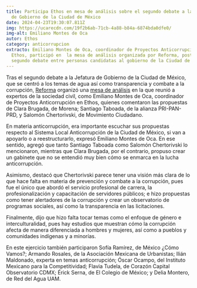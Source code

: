 ```yaml
---
title: Participa Ethos en mesa de análisis sobre el segundo debate a la Jefatura
  de Gobierno de la Ciudad de México
date: 2024-04-23T19:30:07.811Z
img: https://ucarecdn.com/19f2b6ab-71cb-4a88-b84a-6874bda0dfe0/
img-alt: Emiliano Montes de Oca
autor: Ethos
category: anticorrupcion
extracto: Emiliano Montes de Oca, coordinador de Proyectos Anticorrupción en
  Ethos, participó en  la mesa de análisis organizada por Reforma, posterior al
  segundo debate entre personas candidatas al gobierno de la Ciudad de México.
---
```

Tras el segundo debate a la Jefatura de Gobierno de la Ciudad de México, que se centró a los temas de agua así como transparencia y combate a la corrupción, [Reforma](https://www.reforma.com/) organizó una [mesa de análisis](https://youtu.be/2vz8h6dCwtU) en la que reunió a expertos de la sociedad civil, como Emiliano Montes de Oca, coordinador de Proyectos Anticorrupción en Ethos, quienes comentaron las propuestas de Clara Brugada, de Morena; Santiago Taboada, de la alianza PRI-PAN-PRD, y Salomón Chertorivski, de Movimiento Ciudadano.

En materia anticorrupción, era importante escuchar sus propuestas respecto al Sistema Local Anticorrupción de la Ciudad de México, si van a apoyarlo o a reestructurarlo, expresó Emiliano Montes de Oca. En ese sentido, agregó que tanto Santiago Taboada como Salomón Chertorivski lo mencionaron, mientras que Clara Brugada, por el contrario, propuso crear un gabinete que no se entendió muy bien cómo se enmarca en la lucha anticorrupción.

Asimismo, destacó que Chertorivski parece tener una visión más clara de lo que hace falta en materia de prevención y combate a la corrupción, pues fue el único que abordó el servicio profesional de carrera, la profesionalización y capacitación de servidores públicos; e hizo propuestas como tener alertadores de la corrupción y crear un observatorio de programas sociales, así como la transparencia en las licitaciones.

Finalmente, dijo que hizo falta tocar temas como el enfoque de género e interculturalidad, pues hay estudios que muestran cómo la corrupción afecta de manera diferenciada a hombres y mujeres, así como a pueblos y comunidades indígenas y a minorías.

En este ejercicio también participaron Sofía Ramírez, de México ¿Cómo Vamos?; Armando Rosales, de la Asociación Mexicana de Urbanistas; Ilián Maldonado, experta en temas anticorrupción; Óscar Ocampo, del Instituto Mexicano para la Competitividad; Flavia Tudela, de Corazón Capital Observatorio CDMX; Érick Serna, de El Colegio de México; y Delia Montero, de Red del Agua UAM.